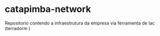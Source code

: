 # catapimba-network
Repositorio contendo a infraestrutura da empresa via ferramenta de Iac (terradorm )
